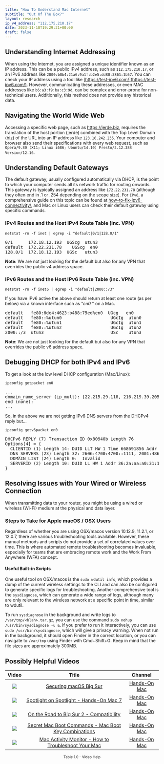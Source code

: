 ```yaml
---
title: "How To Understand Mac Internet"
subtitle: "Out Of The Box?"
layout: research
ip_v4_address: "112.175.210.17"
date: 2023-11-18T19:29:21+00:00
draft: false
---
```


## Understanding Internet Addressing

When using the Internet, you are assigned a unique identifier known as an IP address. This can be a  public IPv4 address, such as ```112.175.210.17```, or an IPv6 address like ```2000:b8b4:21a6:9a1f:b2e5:dd80:3861:1b57```. You can check your IP address using a tool like [https://test-ipv6.com/](https://test-ipv6.com/). However, communicating these addresses, or even MAC addresses like ```b6:a3:f9:ba:c3:9d```, can be complex and error-prone for non-technical users. Additionally, this method does not provide any historical data.
## Navigating the World Wide Web

Accessing a specific web page, such as https://jerde.biz, requires the translation of the host portion (jerde) combined with the Top Level Domain (biz) of the URL into an IP address like ```123.16.242.235```. Your computer and browser also send their specifications with every web request, such as ```Opera/9.80 (X11; Linux i686; Ubuntu/14.10) Presto/2.12.388 Version/12.16```.
## Understanding Default Gateways

The default gateway, usually configured automatically via DHCP, is the point to which your computer sends all its network traffic for routing onwards. This gateway is typically assigned an address like ```172.22.231.78``` (although they often end in .1 or .254 depending on the scope size). For ```IPv6```, a comprehensive guide on this topic can be found at [how-to-fix-ipv6-connectivity/](/blog/how-to-fix-ipv6-connectivity/), and Mac or Linux users can check their default gateway using specific commands.
### IPv4 Routes and the Host IPv4 Route Table (inc. VPN)
```netstat -rn -f inet | egrep -i "default|0/1|128.0/1"```

<pre>
0/1      172.18.12.193  UGScg  utun3
default  172.22.231.78    UGScg  en0
128.0/1  172.18.12.193  UGSc   utun3</pre>

**Note:** We are not just looking for the default but also for any VPN that overrides the public v4 address space.

### IPv6 Routes and the Host IPv6 Route Table (inc. VPN)
```netstat -rn -f inet6 | egrep -i "default|2000::/3"```

If you have IPv6 active the above should return at least one route (as per below) via a known interface such as "_en0_ " on a Mac. 

<pre>
default   fe80:6de4:4623:b488:75ed%en0  UGcg   en0
default   fe80::%utun0                   UGcIg  utun0
default   fe80::%utun1                   UGcIg  utun1
default   fe80::%utun2                   UGcIg  utun2
2000::/3  utun3                          USc    utun3</pre>

**Note:** We are not just looking for the default but also for any VPN that overrides the public v6 address space.
<br>

## Debugging DHCP for both IPv4 and IPv6

To get a look at the low level DHCP configuration (Mac/Linux): 

```ipconfig getpacket en0```

<pre>
...
domain_name_server (ip_mult): {22.215.29.118, 216.219.39.205}
end (none):
...</pre>

So, in the above we are not getting IPv6 DNS servers from the DHCPv4 reply but...

```ipconfig getv6packet en0```

<pre>
DHCPv6 REPLY (7) Transaction ID 0x80940b Length 76
Options[4] = {
  CLIENTID (1) Length 14: DUID LLT HW 1 Time 668691856 Addr b6:a3:f9:ba:c3:9d
  DNS_SERVERS (23) Length 32: 2606:4700:4700::1111, 2001:4860:4860::8844
  DOMAIN_LIST (24) Length 0:  Invalid
  SERVERID (2) Length 10: DUID LL HW 1 Addr 36:2a:aa:a0:31:1f
}</pre>




## Resolving Issues with Your Wired or Wireless Connection

When transmitting data to your router, you might be using a wired or wireless (Wi-Fi) medium at the physical and data layer.
### Steps to Take for Apple macOS / OSX Users
Regardless of whether you are using OSX/macos version 10.12.9, 11.2.1, or 12.0.7, there are various troubleshooting tools available. However, these manual methods and scripts do not provide a set of correlated values over time. This is where automated remote troubleshooting becomes invaluable, especially for teams that are embracing remote work and the Work From Anywhere (WFA) concept.
#### Useful Built-in Scripts
One useful tool on OSX/macos is the `sudo wdutil info`, which provides a dump of the current wireless settings to the CLI and can also be configured to generate specific logs for troubleshooting. Another comprehensive tool is the `sysdiagnose`, which can generate a wide range of logs, although many are only relevant to the wireless network at a specific point in time, similar to wdutil.

To run `sysdiagnose` in the background and write logs to `/var/tmp/<blah>.tar.gz`, you can use the command `sudo nohup /usr/bin/sysdiagnose -u &`. If you prefer to run it interactively, you can use `sudo /usr/bin/sysdiagnose`, which will give a privacy warning. When not run in the background, it should open Finder in the correct location, or you can navigate to `/var/tmp` using Finder with Cmd+Shift+G. Keep in mind that the file sizes are approximately 300MB.
## Possibly Helpful Videos

<link href="/plugins/lity/css/lity.min.css" rel="stylesheet">
<script src="/plugins/lity/js/lity.min.js"></script>
<div class="table1-start"></div>

|Video | Title | Channel |
| :---: | :---: | :---: |
|<a href="https://www.youtube.com/watch?v=7KdhJimuhNw" data-lity><img src="https://i.ytimg.com/vi/7KdhJimuhNw/default.jpg" class="img-fluid"></a>|<a href="https://www.youtube.com/watch?v=7KdhJimuhNw" data-lity>Securing macOS Big Sur</a>|<a target="_blank" href="https://www.youtube.com/channel/UCg43DP8MdHVcl4rFK_delBg" >Hands-On Mac</a>|
|<a href="https://www.youtube.com/watch?v=RslZ4W1EPqk" data-lity><img src="https://i.ytimg.com/vi/RslZ4W1EPqk/default.jpg" class="img-fluid"></a>|<a href="https://www.youtube.com/watch?v=RslZ4W1EPqk" data-lity>Spotlight on Spotlight - Hands-On Mac 7</a>|<a target="_blank" href="https://www.youtube.com/channel/UCg43DP8MdHVcl4rFK_delBg" >Hands-On Mac</a>|
|<a href="https://www.youtube.com/watch?v=HEbK-Tignuc" data-lity><img src="https://i.ytimg.com/vi/HEbK-Tignuc/default.jpg" class="img-fluid"></a>|<a href="https://www.youtube.com/watch?v=HEbK-Tignuc" data-lity>On the Road to Big Sur 2 - Compatibility</a>|<a target="_blank" href="https://www.youtube.com/channel/UCg43DP8MdHVcl4rFK_delBg" >Hands-On Mac</a>|
|<a href="https://www.youtube.com/watch?v=VwNYWAxHCgM" data-lity><img src="https://i.ytimg.com/vi/VwNYWAxHCgM/default.jpg" class="img-fluid"></a>|<a href="https://www.youtube.com/watch?v=VwNYWAxHCgM" data-lity>Secret Mac Boot Commands - Mac Boot Key Combinations</a>|<a target="_blank" href="https://www.youtube.com/channel/UCg43DP8MdHVcl4rFK_delBg" >Hands-On Mac</a>|
|<a href="https://www.youtube.com/watch?v=TWzWd_DiaJ0" data-lity><img src="https://i.ytimg.com/vi/TWzWd_DiaJ0/default.jpg" class="img-fluid"></a>|<a href="https://www.youtube.com/watch?v=TWzWd_DiaJ0" data-lity>Mac Activity Monitor - How to Troubleshoot Your Mac</a>|<a target="_blank" href="https://www.youtube.com/channel/UCg43DP8MdHVcl4rFK_delBg" >Hands-On Mac</a>|

<center><small>Table 1.0 - Video Help</small></center>
 <br>
<div class="table1-end"></div>
<script type="text/javascript">
(function() {
    $('div.table1-start').nextUntil('div.table1-end', 'table').addClass('table thead-dark table-striped table-responsive rounded').attr('id', 't1');
    $('#t1').find('thead').addClass('thead-dark');
})();
</script>
